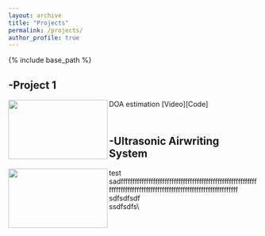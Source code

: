 ```yaml
---
layout: archive
title: "Projects"
permalink: /projects/
author_profile: true
---
```


{% include base_path %}

-Project 1
---
<img align="left" width="200" height="120" src="/images/500x300.png">

DOA estimation
\[Video\]\[Code\]

\
-Ultrasonic Airwriting System
---
<img align="left" width="200" height="120" src="/images/500x300.png">

test sadfffffffffffffffffffffffffffffffffffffffffffffffffffffffffffffffffffffffffffffffffffffffffffffffffffffffffffffffffff\
sdfsdfsdf\
ssdfsdfs\



